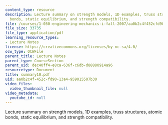 ```yaml
---
content_type: resource
description: Lecture summary on strength models, 1D examples, truss structures, atomic
  bonds, static equilibrium, and strength compatibility.
file: /courses/1-050-engineering-mechanics-i-fall-2007/aa0b2c4f452cfd9013a4959015507b30_summary10.pdf
file_size: 33735
file_type: application/pdf
learning_resource_types:
- Lecture Notes
license: https://creativecommons.org/licenses/by-nc-sa/4.0/
ocw_type: OCWFile
parent_title: Lecture Notes
parent_type: CourseSection
parent_uid: dec40ff4-e8ca-636f-c6db-d88880914a96
resourcetype: Document
title: summary10.pdf
uid: aa0b2c4f-452c-fd90-13a4-959015507b30
video_files:
  video_thumbnail_file: null
video_metadata:
  youtube_id: null
---
```

Lecture summary on strength models, 1D examples, truss structures, atomic bonds, static equilibrium, and strength compatibility.
